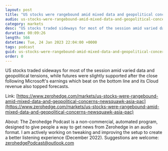 ```yaml
---
layout: post
title: "US stocks were rangebound amid mixed data and geopolitical concerns - Newsquawk Asia-Pac Market Open"
audio: us-stocks-were-rangebound-amid-mixed-data-and-geopolitical-concerns-newsquawk-asia-pac-0
category: markets
desc: "US stocks traded sideways for most of the session amid varied data and geopolitical tensions, while futures were slightly supported after the close following Microsoft's earnings which beat on the bottom line and its Cloud revenue also topped forecasts."
duration: 00:09:26
length: 566
datetime: Tue, 24 Jan 2023 22:04:00 +0000
tags: podcast
guid: us-stocks-were-rangebound-amid-mixed-data-and-geopolitical-concerns-newsquawk-asia-pac-0
order: 0
---
```

US stocks traded sideways for most of the session amid varied data and geopolitical tensions, while futures were slightly supported after the close following Microsoft's earnings which beat on the bottom line and its Cloud revenue also topped forecasts.

Link: [https://www.zerohedge.com/markets/us-stocks-were-rangebound-amid-mixed-data-and-geopolitical-concerns-newsquawk-asia-pac](https://www.zerohedge.com/markets/us-stocks-were-rangebound-amid-mixed-data-and-geopolitical-concerns-newsquawk-asia-pac)

About: The Zerohedge Podcast is a non-commercial, automated program, designed to give people a way to get news from Zerohedge in an audio format.  I am actively working on tweaking and improving the setup to create a better listening experience (December 2022).  Suggestions are welcome: [zerohedgePodcast@outlook.com](mailto:zerohedgePodcast@outlook.com)